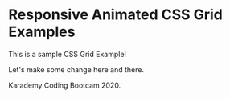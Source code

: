 # Responsive Animated CSS Grid Examples

This is a sample CSS Grid Example!

Let's make some change here and there.

Karademy Coding Bootcam 2020.